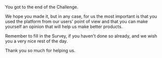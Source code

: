 You got to the end of the Challenge.

We hope you made it, but in any case, for us the most important is that you used the platform from our users' point of view and that you can make yourself an opinion that will help us make better products.

Remember to fill in the Survey, if you haven't done so already, and we wish you a very nice rest of the day.

Thank you so much for helping us.